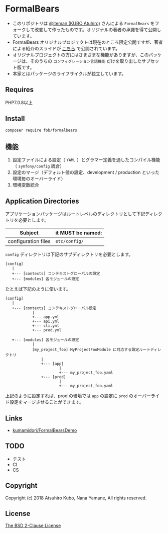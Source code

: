 # FormalBears

- このリポジトリは [@iteman (KUBO Atuhiro)](https://github.com/iteman) さんによる `FormalBears` をフォークして改変して作ったものです。オリジナルの著者の承諾を得て公開しています。
- FormalBears オリジナルプロジェクトは現在のところ限定公開ですが、著者による紹介のスライドが [こちら](https://www.slideshare.net/iteman/the-birth-of-formalbears) で公開されています。
- オリジナルプロジェクトの方にはさまざまな機能がありますが、このパッケージは、そのうちの `コンフィグレーション言語機能` だけを取り出したサブセット版です。
- 本家とはパッケージのライフサイクルが独立しています。

## Requires

PHP7.0.8以上

## Install

```
composer require fob/formalbears
```

## 機能

1. 設定ファイルによる設定（ `YAML` ）とグラマー定義を通したコンパイル機能（ `symfony/config` 統合）
2. 設定のマージ（デフォルト値の設定、development / production といった環境毎のオーバーライド）
3. 環境変数統合

## Application Directories

アプリケーションパッケージはルートレベルのディレクトリとして下記ディレクトリを必要とします。

| Subject | it MUST be named: |
| ----------------------------------------------- | -------------------------- |
| configuration files                             | `etc/config/`                  |


`config` ディレクトリは下記のサブディレクトリを必要とします。

```
[config]
   |
   +--- [contexts] コンテキストグローバルの設定 
   +--- [modules] 各モジュールの設定
```

たとえば下記のように使います。

```
[config]
   |
   +--- [contexts] コンテキストグローバル設定 
            |
            +--- app.yml
            +--- api.yml
            +--- cli.yml
            +--- prod.yml
            
   +--- [modules] 各モジュールの設定
            |
            [my_project_foo] MyProjectFooModule に対応する設定ルートディレクトリ
                |
                +--- [app]
                        |
                        +--- my_project_foo.yaml
                +--- [prod]
                        |
                        +--- my_project_foo.yaml
```

上記のように設定すれば、prod の環境では `app` の設定に `prod` のオーバーライド設定をマージさせることができます。

## Links

- [kumamidori/FormalBearsDemo](https://github.com/kumamidori/FormalBearsDemo)

## TODO

- テスト
- CI
- CS

## Copyright

Copyright (c) 2018 Atsuhiro Kubo, Nana Yamane, All rights reserved.

## License

[The BSD 2-Clause License](http://opensource.org/licenses/BSD-2-Clause)
